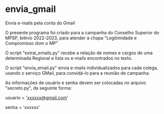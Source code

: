 # envia_gmail
Envia e-mails pela conta do Gmail

O presente programa foi criado para a campanha do Conselho Superior do MPSP, biênio 2022-2023, para atender à chapa "Legitimidade e Compromisso dom o MP"

O script "extrai_emails.py" recebe a relação de nomes e cargos de uma determinada Regional e lista os e-mails encontrados no texto.

O script "envia_email.py" envia e-mails individualizados para cada colega, usando o serviço GMail, para convidá-lo para a reunião de campanha.

As informações de usuário e senha devem ser colocadas no arquivo "secreto.py", da seguinte forma:


usuario = 'xxxxxx@gmail.com'

senha = 'xxxxxx'
